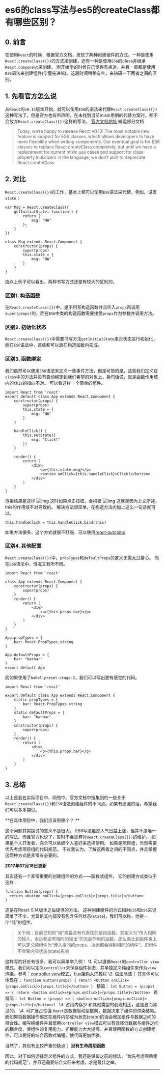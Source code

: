 # es6的class写法与es5的createClass都有哪些区别？

## 0. 前言

在使用`React`的时候，根据官方文档，发现了两种创建组件的方式。一种是使用`React.createClass({})`的方式来创建，还有一种是使用`ES6`的class并继承`React.Component`来创建。 刚开始学的时候自己觉得有点迷，并且一直都是使用`ES6`语法来创建组件(毕竟先进嘛)。这段时间稍稍有空，来钻研一下两者之间的区别。

## 1. 先看官方怎么说

从`React`的`v0.13`版本开始，就可以使用`ES6`的语法来代替`React.createClass({})`这种写法了。但是官方也有所声明，在未找到当前mixin用例的代替方案时，都不会放弃`React.createClass({})`这样的写法。
[官方文档地址](https://facebook.github.io/react/blog/2015/03/10/react-v0.13.html)
搬运部分文档

> Today, we’re happy to release React v0.13!
> The most notable new feature is support for ES6 classes, which allows developers to have more flexibility when writing components. Our eventual goal is for ES6 classes to replace React.createClass completely, but until we have a replacement for current mixin use cases and support for class property initializers in the language, we don’t plan to deprecate React.createClass.

## 2. 对比

`React.createClass({})`的工作，基本上都可以使用`ES6`语法来代替。例如，设置`state`：

```
var Msg = React.createClass({
    getInitialState: function() {
        return {
            msg: "HW" 
        };
    }
})

```

```
class Msg extends React.Component {
    constructor(props) {
        super(props)
        this.state = {
            msg: "HW"
        }
    }
}

```

由以上例子可以看出，两种书写方式还是有较大的区别的。

### 区别1. 构造函数

在`React.createClass({})`中，是不用写构造函数并且传入`props`再调用`super(props)`的，而在`ES6`中类的构造函数需要接受`props`作为参数并调用方法。

### 区别2. 初始化状态

`React.createClass({})`中需要书写方法`getInitialState`来对状态进行初始化，而在`ES6`语法中，这些都可以放在构造函数内完成。

### 区别3. 函数绑定

我们虽然可以使用`ES6`语法来定义一些事件方法，但是可惜的是，这些我们定义在`class`中的方法并没有自动绑定到我们希望的对象上，换句话说，就是函数作用域内的`this`的指向不对。
可以看这样一个简单的组件。

```
import React from 'react'
export default class App extends React.Component {
    constructor(props) {
        super(props)
        this.state = {
            msg: "HW"
        }
    }

    handleClick() {
        this.setState({
            msg: "Click!"
        })
    }

    render() {
        return (
            <div>
                <p>{this.state.msg}</p>
                <button onClick={this.handleClick}>Click!</button>
            </div>
        )
    }
}

```

渲染结果是这样
![img](https://image.hduzplus.xyz/image/1491573401429.png)
这时如果点击按钮，会报错
![img](https://image.hduzplus.xyz/image/1491573430225.png)
这就是因为上文所述，this的作用域不对导致的。
解决方法很简单，在构造方法内加上这么一句话就可以。

```
this.handleClick = this.handleClick.bind(this)

```

如果方法很多，这个方式就很不舒服，可以使用[react-autobind](https://www.npmjs.com/package/react-autobind)

### 区别4. 其他配置

`React.createClass({})`中，`propTypes`和`defaultProps`的定义无需太过费心。
而在`ES6`语法中，情况又有所不同。

```
import React from 'react'

class App extends React.Component {
    constructor(props) {
        super(props)
    }
    render() {
        return (
            <div>
                <p>{this.props.bar}</p>
            </div>
        )
    }
}

App.propTypes = {
    bar: React.PropTypes.string
}

App.defaultProps = {
    bar: "barbar"
}
export default App

```

而如果使用了`babel-preset-stage-2`，我们可以写出更有感觉的代码。

```
import React from 'react'

export default class App extends React.Component {
    static propTypes = {
        bar: React.PropTypes.string
    }
    static defaultProps = {
        bar: "barbar"
    }
    constructor(props) {
        super(props)
    }
    render() {
        return (
            <div>
                <p>{this.props.bar}</p>
            </div>
        )
    }
}

```

## 3. 总结

以上是我在实际项目中、网络中、官方文档中搜集到的一些关于`React.createClass({})`和`ES6`语法创建组件的不同点。如果有遗漏的话，希望我们可以多多探讨。

**在具体项目中，我们应该用哪个？ **

这个问题其实探讨的意义不是很大。
ES6写法虽然人气日益上涨，但并不是唯一的写法。而且官方也说了，暂时不会放弃对`React.createClass({})`的维护。
如果是个人开发者，完全可以依据个人喜好来选择使用。
如果是项目组，当然需要优先考虑项目组的代码规范。
不过我认为，了解这两者之间的不同点，并且掌握这两种方式是非常有必要的。

**2017年07月18日更新**

其实还有一个非常重要的创建组件的方式——函数式组件。
它的创建方式类似于这样：

```
function Button(props) {
  return <button onClick={props.onClick}>{props.title}</button>
}

```

这是在React 0.14版本之后提供的方法。
这种创建组件的方式相对`ES5`和`ES6`来说简单了不少。尤其是其内部没有包含任何状态(`state`)，我们可以称，他是一个“纯”的组件。

> 关于纯：目前已知的“纯”类最具有代表性的是纯函数，其定义为“传入相同的输入，永远都会有相同的输出”的无副作用的函数。那么类比到组件身上可以定义纯组件为“传入相同的props，永远都会得到相同的组件”。即组件不会受内部状态(state)影响

这样写的好处有很多，我可以简单举几例：
\1. 可以遵循`React`的`controller view`模式。我们可以定义`controller`来保存组件状态，并单独定义纯组件来作为`view`渲染。参考：[controller view模式](http://blog.andrewray.me/the-reactjs-controller-view-pattern/)，[flux架构入门教程](http://www.ruanyifeng.com/blog/2016/01/flux.html)
\2. 语法简洁！
其具体可以体现在：
`function Button(props) { return <button onClick={props.onClick}>{props.title}</button> } `
精简：
`let Button = (props) => { return <button onClick={props.onClick}>{props.title}</button> `
再精简：
`let Button = (props) => ( <button onClick={props.onClick}>{props.title}</button>) `
\3. 占用内存少
和其他类型的创建相比，这是显而易见的。
\4. 可扩展占性强
`React`是数据驱动型框架，数据决定了组件的渲染结果。而如果将数据操作绑定在组件内部成为状态(state)的话会增加组件与数据之间的耦合性。编写纯组件并且使用`controller view`模式可以有效降低数据与组件之间的耦合度，使组件的复用能力、扩展能力大大提高。并且使用函数的方式创建组件，可以更好的结合函数式编程，使代码更加优雅。

当然了，其也有比较严重的缺点：
**没有生命周期函数**

因此，对于如何选择定义组件的方式，我还是保留之前的想法，“优先考虑项目组的代码规范”，并且还需要结合实际来考虑，才是最佳之举。

****